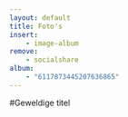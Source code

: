 ```yaml
---
layout: default
title: Foto's
insert:
    - image-album
remove:
    - socialshare
album:
    - "6117873445207636865"
---
```


#Geweldige titel

